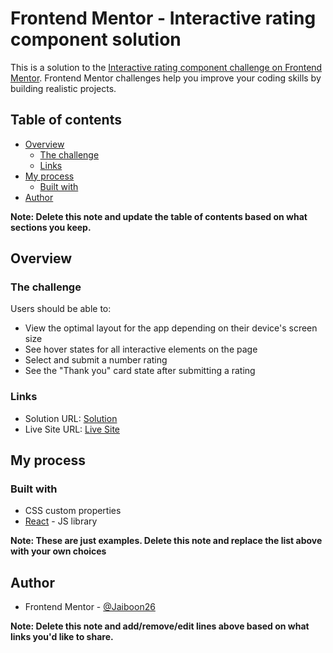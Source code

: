 # Frontend Mentor - Interactive rating component solution

This is a solution to the [Interactive rating component challenge on Frontend Mentor](https://www.frontendmentor.io/challenges/interactive-rating-component-koxpeBUmI). Frontend Mentor challenges help you improve your coding skills by building realistic projects. 

## Table of contents

- [Overview](#overview)
  - [The challenge](#the-challenge)
  - [Links](#links)
- [My process](#my-process)
  - [Built with](#built-with)
- [Author](#author)

**Note: Delete this note and update the table of contents based on what sections you keep.**

## Overview

### The challenge

Users should be able to:

- View the optimal layout for the app depending on their device's screen size
- See hover states for all interactive elements on the page
- Select and submit a number rating
- See the "Thank you" card state after submitting a rating

### Links

- Solution URL: [Solution](https://www.frontendmentor.io/solutions/ratingcardwithreact-voxYQMVRnM)
- Live Site URL: [Live Site](https://jaiboon26.github.io/Rating-card_with_React/)

## My process

### Built with

- CSS custom properties
- [React](https://reactjs.org/) - JS library

**Note: These are just examples. Delete this note and replace the list above with your own choices**

## Author

- Frontend Mentor - [@Jaiboon26](https://www.frontendmentor.io/profile/Jaiboon26)

**Note: Delete this note and add/remove/edit lines above based on what links you'd like to share.**

